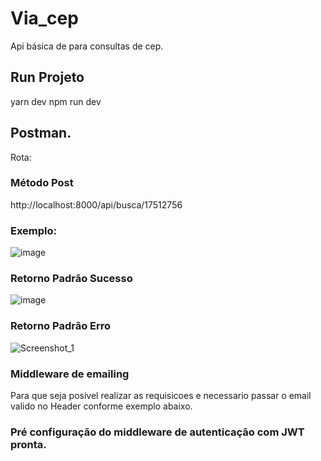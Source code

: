 # Via_cep

Api básica de para consultas de cep.

## Run Projeto

yarn dev
npm run dev

## Postman.

Rota:

### Método Post
http://localhost:8000/api/busca/17512756

### Exemplo:

![image](https://user-images.githubusercontent.com/68115778/152246963-45549dc7-c9ef-4372-b9c9-f30a4297b156.png)

### Retorno Padrão Sucesso

![image](https://user-images.githubusercontent.com/68115778/152246855-b65ae0e4-47e6-407d-accb-9bd55b9922f6.png)

### Retorno Padrão Erro

![Screenshot_1](https://user-images.githubusercontent.com/68115778/152246764-c2d71c85-04f6-4ade-bce3-fb1f4638f77b.png)

### Middleware de emailing

Para que seja posivel realizar as requisicoes e necessario
passar o email valido no Header conforme exemplo abaixo.



### Pré configuração do middleware de autenticação com JWT pronta.